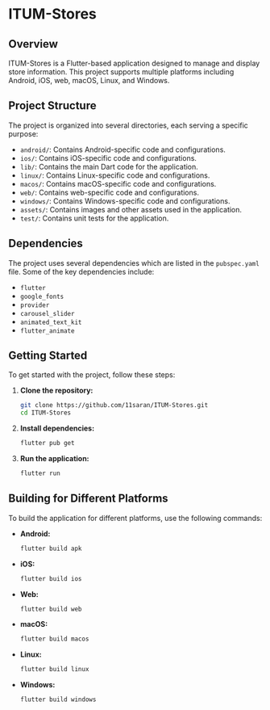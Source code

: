 # ITUM-Stores

## Overview
ITUM-Stores is a Flutter-based application designed to manage and display store information. This project supports multiple platforms including Android, iOS, web, macOS, Linux, and Windows.

## Project Structure
The project is organized into several directories, each serving a specific purpose:

- `android/`: Contains Android-specific code and configurations.
- `ios/`: Contains iOS-specific code and configurations.
- `lib/`: Contains the main Dart code for the application.
- `linux/`: Contains Linux-specific code and configurations.
- `macos/`: Contains macOS-specific code and configurations.
- `web/`: Contains web-specific code and configurations.
- `windows/`: Contains Windows-specific code and configurations.
- `assets/`: Contains images and other assets used in the application.
- `test/`: Contains unit tests for the application.

## Dependencies
The project uses several dependencies which are listed in the `pubspec.yaml` file. Some of the key dependencies include:
- `flutter`
- `google_fonts`
- `provider`
- `carousel_slider`
- `animated_text_kit`
- `flutter_animate`

## Getting Started
To get started with the project, follow these steps:

1. **Clone the repository:**
    ```sh
    git clone https://github.com/11saran/ITUM-Stores.git
    cd ITUM-Stores
    ```

2. **Install dependencies:**
    ```sh
    flutter pub get
    ```

3. **Run the application:**
    ```sh
    flutter run
    ```

## Building for Different Platforms
To build the application for different platforms, use the following commands:

- **Android:**
    ```sh
    flutter build apk
    ```

- **iOS:**
    ```sh
    flutter build ios
    ```

- **Web:**
    ```sh
    flutter build web
    ```

- **macOS:**
    ```sh
    flutter build macos
    ```

- **Linux:**
    ```sh
    flutter build linux
    ```

- **Windows:**
    ```sh
    flutter build windows
    ```


